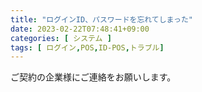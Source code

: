 ```yaml
---
title: "ログインID、パスワードを忘れてしまった"
date: 2023-02-22T07:48:41+09:00
categories: [ システム ]
tags: [ ログイン,POS,ID-POS,トラブル]
---
```


ご契約の企業様にご連絡をお願いします。
